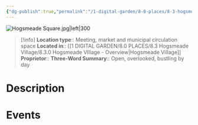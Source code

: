 ```yaml
---
{"dg-publish":true,"permalink":"/1-digital-garden/8-0-places/8-3-hogsmeade-village/8-3-19-hogsmeade-central-square/","tags":["#place","#hogsmeade","#service-building"]}
---
```


![Hogsmeade Square.jpg|left|300](/img/user/1%20DIGITAL%20GARDEN/8.0%20PLACES/8.3%20Hogsmeade%20Village/(Attachments)/Hogsmeade%20Square.jpg)
>[!info]
>**Location type**::  Meeting, market and municipal circulation space
>**Located in**:: [[1 DIGITAL GARDEN/8.0 PLACES/8.3 Hogsmeade Village/8.3.0 Hogsmeade VIllage - Overview\|Hogsmeade Village]]
>**Proprietor**:: 
>**Three-Word Summary**:: Open, overlooked, bustling by day 

# Description



# Events

